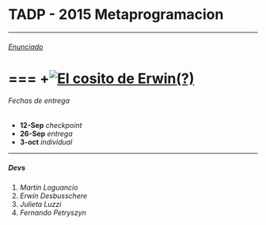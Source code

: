 # TADP - 2015 Metaprogramacion
***
###### [Enunciado](https://docs.google.com/document/d/1eF2wDjBPDy2XH4Wc4V6PzIfVyj2Vz2DCRO99lt-q-GY/edit)
===
+[![El cosito de Erwin(?)](https://badge.waffle.io/TAdP-Grupo3/Tp1-Metaprogramacion.png?label=ready&title=Ready)](https://waffle.io/TAdP-Grupo3/Tp1-Metaprogramacion)
===

###### Fechas de entrega
* **12-Sep** *checkpoint*
* **26-Sep** *entrega*
* **3-oct** *individual*

***

##### Devs
1. *Martin Loguancio*
2. *Erwin Desbusschere*
3. *Julieta Luzzi*
4. *Fernando Petryszyn*
